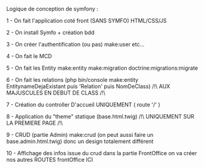  Logique de conception de symfony : 


1 - On fait l'application coté front (SANS SYMFO)
        HTML/CSS/JS

2 - On install Symfo + création bdd

3 - On créer l'authentification (ou pas)
        make:user etc...
        
4 - On fait le MCD 

5 - On fait les Entity
        make:entity make:migration doctrine:migrations:migrate

6 - On fait les relations (php bin/console make:entity EntitynameDejaExistant puis 'Relation' puis NomDeClass)
        /!\ AUX MAJUSCULES EN DEBUT DE CLASS /!\
        
7 - Création du controller D'accueil UNIQUEMENT
        ( route '/' )

8 - Application du "theme" statique 
        (base.html.twig)
        /!\ UNIQUEMENT SUR LA PREMIERE PAGE /!\ 

9 - CRUD (partie Admin)
        make:crud
        (on peut aussi faire un base.admin.html.twig) donc un design totalement différent
        
10 - Affichage des infos issue du crud dans la partie FrontOffice
        on va créer nos autres ROUTES frontOffice ICI
